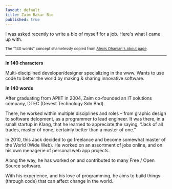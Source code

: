 ```yaml
---
layout: default
title: Zaim Bakar Bio
published: true
---
```


I was asked recently to write a bio of myself for a job. Here's what I came
up with.

<small>The "140 words" concept shamelessly copied from [Alexis Ohanian's about page](http://alexisohanian.com/pages/about).</small>

---

**In 140 characters**

Multi-disciplined developer/designer specializing in the www. Wants to use code to better the world by making & sharing innovative software.

**In 140 words**

After graduating from APIIT in 2004, Zaim co-founded an IT solutions company,
DTEC (Devest Technology Sdn Bhd).

There, he worked within multiple disciplines and roles – from graphic design
to software delopment, as a programmer to lead engineer. It was there, in a
small startup in Klang, that he learned to appreciate the saying, “Jack of
all trades, master of none, certainly better than a master of one.”

In 2010, this Jack decided to go freelance and become somewhat master of the
World (Wide Web). He worked on an assortment of jobs online, and on his own
menagerie of personal web app projects.

Along the way, he has worked on and contributed to many Free / Open Source
software.

With his experience, and his love of programming, he aims to build things
(through code) that can affect change in the world.
